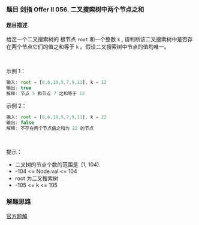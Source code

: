 ### 题目 剑指 Offer II 056. 二叉搜索树中两个节点之和
#### 题目描述
给定一个二叉搜索树的 根节点 `root` 和一个整数 `k` , 请判断该二叉搜索树中是否存在两个节点它们的值之和等于 `k` 。假设二叉搜索树中节点的值均唯一。

 

示例 1：

```js
输入: root = [8,6,10,5,7,9,11], k = 12
输出: true
解释: 节点 5 和节点 7 之和等于 12
```
示例 2：

```js
输入: root = [8,6,10,5,7,9,11], k = 22
输出: false
解释: 不存在两个节点值之和为 22 的节点
```
 

提示：

- 二叉树的节点个数的范围是  [1, 104].
- -104 <= Node.val <= 104
- root 为二叉搜索树
- -105 <= k <= 105


### 解题思路
[官方题解](https://leetcode.cn/problems/opLdQZ/solution/er-cha-sou-suo-shu-zhong-liang-ge-jie-di-bqci/)